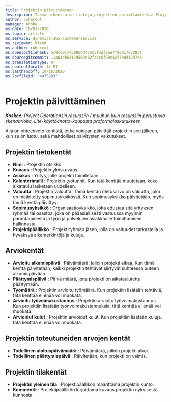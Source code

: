 ```yaml
---
title: Projektin päivittäminen
description: Tässä aiheessa on tietoja projektien päivittämisestä Project Operationsissa.
author: ruhercul
manager: Annbe
ms.date: 10/01/2020
ms.topic: article
ms.service: dynamics-365-customerservice
ms.reviewer: kfend
ms.author: ruhercul
ms.openlocfilehash: 5c9cd0c7c6886bd454c5f2ef2ae7f20d1707293f
ms.sourcegitcommit: 11a61db54119503e82faec5f99c4273e8d1247e5
ms.translationtype: HT
ms.contentlocale: fi-FI
ms.lasthandoff: 10/16/2020
ms.locfileid: "4075203"
---
```

# <a name="update-a-project"></a>Projektin päivittäminen

_**Koskee:** Project Operationsin resurssiin / muuhun kuin resurssiin perustuvia skenaarioita, Lite-käyttöönotto-kaupasta proformalaskutukseen_

Alla on yhteenveto kentistä, jotka voidaan päivittää projektiin sen jälkeen, kun se on luotu, sekä mahdolliset päivitysten vaikutukset.

## <a name="project-detail-fields"></a>Projektin tietokentät

- **Nimi** : Projektin otsikko.
- **Kuvaus** : Projektin yleiskuvaus.
- **Asiakas** : Yritys, jolle projekti toimitetaan.
- **Kalenterimalli** : Projektin työtunnit. Kun tätä kenttää muutetaan, koko aikataulu lasketaan uudelleen.
- **Valuutta** : Projektin valuutta. Tämä kentän oletusarvo on valuutta, joka on määritetty sopimusyksikössä. Kun sopimusyksikkö päivitetään, myös tämä kenttä päivittyy.
- **Sopimusyksikkö** : Organisaatioyksikkö, joka edustaa sitä yrityksen ryhmää tai osastoa, joka on pääasiallisesti vastuussa myynnin parantamisesta ja työn ja palvelujen asiakkaalle toimittamisen hallinnasta. 
- **Projektipäällikkö** : Projektiryhmän jäsen, jolla on valtuudet tarkastella ja hyväksyä aikamerkintöjä ja kuluja.

## <a name="estimate-fields"></a>Arviokentät

- **Arvioitu alkamispäivä** : Päivämäärä, jolloin projekti alkaa. Kun tämä kenttä päivitetään, kaikki projektin tehtävät siirtyvät suhteessa uuteen alkamispäivään.
- **Päättymispäivä** : Päivä määrä, jona projekti on aikataulutettu päättymään.
- **Työmäärä** : Projektin arvioitu työmäärä. Kun projektiin lisätään tehtäviä, tätä kenttää ei enää voi muokata.
- **Arvioitu työvoimakustannus** : Projektin arvioitu työvoimakustannus. Kun projektiin lisätään työnvoimakustannuksia, tätä kenttää ei enää voi muokata.
- **Arvioidut kulut** : Projektin arvioidut kulut. Kun projektiin lisätään kuluja, tätä kenttää ei enää voi muokata.

## <a name="project-actual-fields"></a>Projektin toteutuneiden arvojen kentät
- **Todellinen aloituspäivämäärä** : Päivämäärä, jolloin projekti alkoi.
- **Todellinen päättymispäivä** : Päivitetään, kun projekti on valmis.

## <a name="project-status-fields"></a>Projektin tilakentät

- **Projektin yleinen tila** : Projektipäällikön määrittämä projektin kunto.
- **Kommentit** : Projektipäällikön kirjoittama kuvaus projektin nykyisestä kunnosta.

